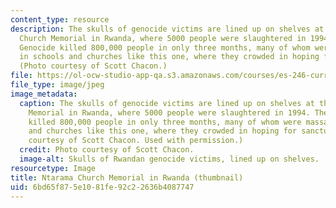 ```yaml
---
content_type: resource
description: The skulls of genocide victims are lined up on shelves at the Ntarama
  Church Memorial in Rwanda, where 5000 people were slaughtered in 1994. The Rwandan
  Genocide killed 800,000 people in only three months, many of whom were massacred
  in schools and churches like this one, where they crowded in hoping for sanctuary.
  (Photo courtesy of Scott Chacon.)
file: https://ol-ocw-studio-app-qa.s3.amazonaws.com/courses/es-246-current-events-and-social-issues-fall-2004/6bd65f875e1081fe92c22636b4087747_es-246f04-th.jpg
file_type: image/jpeg
image_metadata:
  caption: The skulls of genocide victims are lined up on shelves at the Ntarama Church
    Memorial in Rwanda, where 5000 people were slaughtered in 1994. The Rwandan Genocide
    killed 800,000 people in only three months, many of whom were massacred in schools
    and churches like this one, where they crowded in hoping for sanctuary. (Photo
    courtesy of Scott Chacon. Used with permission.)
  credit: Photo courtesy of Scott Chacon.
  image-alt: Skulls of Rwandan genocide victims, lined up on shelves.
resourcetype: Image
title: Ntarama Church Memorial in Rwanda (thumbnail)
uid: 6bd65f87-5e10-81fe-92c2-2636b4087747
---
```

